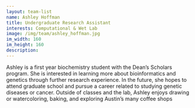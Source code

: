 ```yaml
---
layout: team-list
name: Ashley Hoffman
title: Undergraduate Research Assistant
interests: Computational & Wet Lab
image: /img/team/ashley_hoffman.jpg
im_width: 160
im_height: 160
description: 
---
```

Ashley is a first year biochemistry student with the Dean’s Scholars program. She is interested in learning more about bioinformatics and genetics through further research experience. In the future, she hopes to attend graduate school and pursue a career related to studying genetic diseases or cancer. Outside of classes and the lab, Ashley enjoys drawing or watercoloring, baking, and exploring Austin’s many coffee shops

